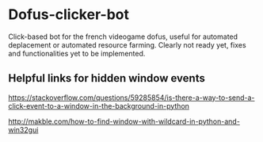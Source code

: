 # Dofus-clicker-bot
Click-based bot for the french videogame dofus, useful for automated deplacement or automated resource farming.
Clearly not ready yet, fixes and functionalities yet to be implemented.

## Helpful links for hidden window events
https://stackoverflow.com/questions/59285854/is-there-a-way-to-send-a-click-event-to-a-window-in-the-background-in-python

http://makble.com/how-to-find-window-with-wildcard-in-python-and-win32gui